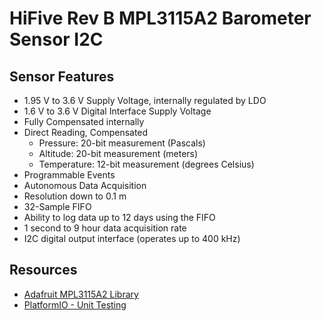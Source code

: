 # HiFive Rev B MPL3115A2 Barometer Sensor I2C

## Sensor Features

- 1.95 V to 3.6 V Supply Voltage, internally regulated by LDO
- 1.6 V to 3.6 V Digital Interface Supply Voltage
- Fully Compensated internally
- Direct Reading, Compensated 
  - Pressure: 20-bit measurement (Pascals)
  - Altitude: 20-bit measurement (meters)
  - Temperature: 12-bit measurement (degrees Celsius)
- Programmable Events
- Autonomous Data Acquisition
- Resolution down to 0.1 m
- 32-Sample FIFO
- Ability to log data up to 12 days using the FIFO
- 1 second to 9 hour data acquisition rate
- I2C digital output interface (operates up to 400 kHz)

## Resources
- [Adafruit MPL3115A2 Library](https://github.com/adafruit/Adafruit_MPL3115A2_Library)
- [PlatformIO - Unit Testing](https://docs.platformio.org/en/latest/advanced/unit-testing/index.html)
